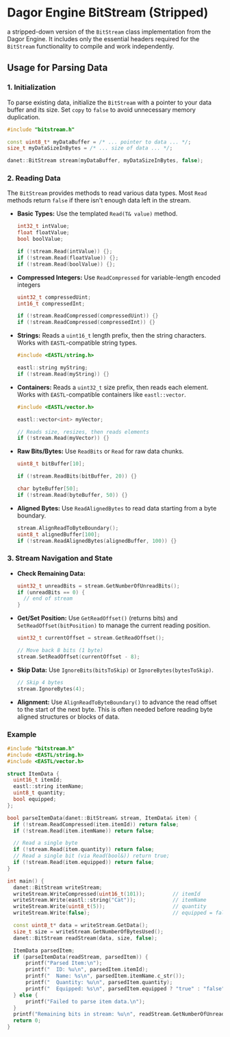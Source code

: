 # Dagor Engine BitStream (Stripped)

a stripped-down version of the `BitStream` class implementation from the Dagor Engine. It includes only the essential headers required for the `BitStream` functionality to compile and work independently.

## Usage for Parsing Data

### 1. Initialization

To parse existing data, initialize the `BitStream` with a pointer to your data buffer and its size. Set `copy` to `false` to avoid unnecessary memory duplication.

```cpp
#include "bitstream.h"

const uint8_t* myDataBuffer = /* ... pointer to data ... */;
size_t myDataSizeInBytes = /* ... size of data ... */;

danet::BitStream stream(myDataBuffer, myDataSizeInBytes, false);
```

### 2. Reading Data

The `BitStream` provides methods to read various data types. Most `Read` methods return `false` if there isn't enough data left in the stream.

-   **Basic Types:** Use the templated `Read(T& value)` method.
    ```cpp
    int32_t intValue;
    float floatValue;
    bool boolValue;

    if (!stream.Read(intValue)) {};
    if (!stream.Read(floatValue)) {};
    if (!stream.Read(boolValue)) {};
    ```

-   **Compressed Integers:** Use `ReadCompressed` for variable-length encoded integers
    ```cpp
    uint32_t compressedUint;
    int16_t compressedInt;

    if (!stream.ReadCompressed(compressedUint)) {}
    if (!stream.ReadCompressed(compressedInt)) {}
    ```

-   **Strings:** Reads a `uint16_t` length prefix, then the string characters. Works with `EASTL`-compatible string types.
    ```cpp
    #include <EASTL/string.h> 

    eastl::string myString;
    if (!stream.Read(myString)) {}
    ```

-   **Containers:** Reads a `uint32_t` size prefix, then reads each element. Works with `EASTL`-compatible containers like `eastl::vector`.
    ```cpp
    #include <EASTL/vector.h> 

    eastl::vector<int> myVector;

    // Reads size, resizes, then reads elements
    if (!stream.Read(myVector)) {}
    ```

-   **Raw Bits/Bytes:** Use `ReadBits` or `Read` for raw data chunks.
    ```cpp
    uint8_t bitBuffer[10];

    if (!stream.ReadBits(bitBuffer, 20)) {}

    char byteBuffer[50];
    if (!stream.Read(byteBuffer, 50)) {}
    ```

-   **Aligned Bytes:** Use `ReadAlignedBytes` to read data starting from a byte boundary.
    ```cpp
    stream.AlignReadToByteBoundary();
    uint8_t alignedBuffer[100];
    if (!stream.ReadAlignedBytes(alignedBuffer, 100)) {}
    ```

### 3. Stream Navigation and State

-   **Check Remaining Data:**
    ```cpp
    uint32_t unreadBits = stream.GetNumberOfUnreadBits();
    if (unreadBits == 0) {
      // end of stream
    }
    ```

-   **Get/Set Position:** Use `GetReadOffset()` (returns bits) and `SetReadOffset(bitPosition)` to manage the current reading position.
    ```cpp
    uint32_t currentOffset = stream.GetReadOffset();

    // Move back 8 bits (1 byte)
    stream.SetReadOffset(currentOffset - 8);
    ```

-   **Skip Data:** Use `IgnoreBits(bitsToSkip)` or `IgnoreBytes(bytesToSkip)`.
    ```cpp
    // Skip 4 bytes
    stream.IgnoreBytes(4);
    ```

-   **Alignment:** Use `AlignReadToByteBoundary()` to advance the read offset to the start of the next byte. This is often needed before reading byte aligned structures or blocks of data.

### Example

```cpp
#include "bitstream.h"
#include <EASTL/string.h>
#include <EASTL/vector.h>

struct ItemData {
  uint16_t itemId;
  eastl::string itemName;
  uint8_t quantity;
  bool equipped;
};

bool parseItemData(danet::BitStream& stream, ItemData& item) {
  if (!stream.ReadCompressed(item.itemId)) return false;
  if (!stream.Read(item.itemName)) return false;

  // Read a single byte
  if (!stream.Read(item.quantity)) return false;
  // Read a single bit (via Read(bool&)) return true;
  if (!stream.Read(item.equipped)) return false;
}

int main() {
  danet::BitStream writeStream;
  writeStream.WriteCompressed(uint16_t(101));         // itemId
  writeStream.Write(eastl::string("Cat"));            // itemName
  writeStream.Write(uint8_t(5));                      // quantity
  writeStream.Write(false);                           // equipped = false

  const uint8_t* data = writeStream.GetData();
  size_t size = writeStream.GetNumberOfBytesUsed();
  danet::BitStream readStream(data, size, false);

  ItemData parsedItem;
  if (parseItemData(readStream, parsedItem)) {
      printf("Parsed Item:\n");
      printf("  ID: %u\n", parsedItem.itemId);
      printf("  Name: %s\n", parsedItem.itemName.c_str());
      printf("  Quantity: %u\n", parsedItem.quantity);
      printf("  Equipped: %s\n", parsedItem.equipped ? "true" : "false");
  } else {
      printf("Failed to parse item data.\n");
  }
  printf("Remaining bits in stream: %u\n", readStream.GetNumberOfUnreadBits());
  return 0;
}

```